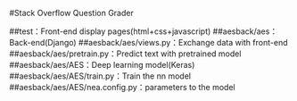 #Stack Overflow Question Grader

##test：Front-end display pages(html+css+javascript)
##aesback/aes：Back-end(Django)
##aesback/aes/views.py：Exchange data with front-end
##aesback/aes/pretrain.py：Predict text with pretrained model
##aesback/aes/AES：Deep learning model(Keras)
##aesback/aes/AES/train.py：Train the nn model
##aesback/aes/AES/nea.config.py：parameters to the model
